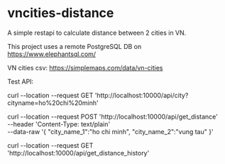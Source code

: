 # vncities-distance
A simple restapi to calculate distance between 2 cities in VN.

This project uses a remote PostgreSQL DB on https://www.elephantsql.com/

VN cities csv: https://simplemaps.com/data/vn-cities

Test API:

curl --location --request GET 'http://localhost:10000/api/city?cityname=ho%20chi%20minh'


curl --location --request POST 'http://localhost:10000/api/get_distance' \
--header 'Content-Type: text/plain' \
--data-raw '{
    "city_name_1":"ho chi minh",
    "city_name_2":"vung tau"
}'



curl --location --request GET 'http://localhost:10000/api/get_distance_history'


